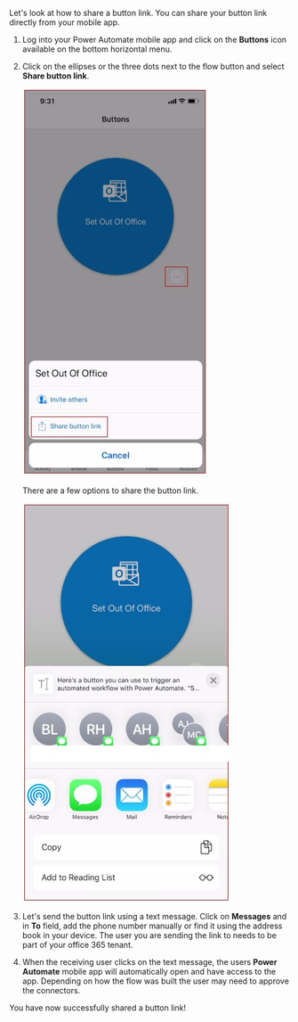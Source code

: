 Let's look at how to share a button link. You can share your button 
link directly from your mobile app.

1.  Log into your Power Automate mobile app and click on the 
    **Buttons** icon available on the bottom horizontal menu.

1.  Click on the ellipses or the three dots next to the flow 
    button and select **Share button link**.

    ![share button link](../media/share-button-link.jpg)

    There are a few options to share the button link.

    ![share button link options](../media/share-button-link-options.jpg)

1.  Let's send the button link using a text message. Click on **Messages** 
    and in **To** field, add the phone number manually or find it using 
    the address book in your device. The user you are sending the link to 
    needs to be part of your office 365 tenant.

1.  When the receiving user clicks on the text message, the users **Power Automate** 
    mobile app will automatically open and have access to the app. Depending on how 
    the flow was built the user may need to approve the connectors.

You have now successfully shared a button link!

